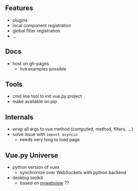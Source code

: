 ## Features
* plugins
* local component registration
* global filter registration
* ...

## Docs
* host on gh-pages
  *  live examples possible


## Tools
* cmd line tool to init vue.py project
* make available on pip

## Internals
* wrap all args to vue method (computed, method, filters, ...)
* solve issue with `import asyncio`
  * needs very long to load page

## Vue.py Universe
* python version of vuex
  * synchronize over WebSockets with python backend
* desktop toolkit
  * based on [pywebview](https://github.com/r0x0r/pywebview) ??
